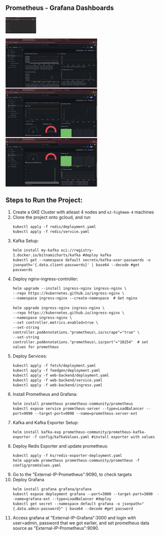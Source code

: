 ## Prometheus - Grafana Dashboards
<p float="left">
  <img src="images/Prometheus.png" width="100" />

</p>
<p float="left">
  <img src="images/grafana1.png" width="300" /> 
  <img src="images/grafana2.png" width="300" /> 
  <img src="images/grafana3.png" width="300" />
</p>


## Steps to Run the Project:

1. Create a GKE Cluster with atleast 4 nodes and `e2-highmem-4` machines
2. Clone the project onto gcloud, and run
    ```
    kubectl apply -f redis/deployment.yaml
    kubectl apply -f redis/service.yaml
    ```
3. Kafka Setup:
    ```
    helm install my-kafka oci://registry-1.docker.io/bitnamicharts/kafka #deploy kafka
    kubectl get --namespace default secrets/kafka-user-passwords -o jsonpath='{.data.client-passwords}' | base64 --decode #get passwords
    ```
4. Deploy nginx-ingress-controller:
    ```
    helm upgrade --install ingress-nginx ingress-nginx \
    --repo https://kubernetes.github.io/ingress-nginx \
    --namespace ingress-nginx --create-namespace  # Get nginx

    helm upgrade ingress-nginx ingress-nginx \
    --repo https://kubernetes.github.io/ingress-nginx \
    --namespace ingress-nginx \
    --set controller.metrics.enabled=true \
    --set-string controller.podAnnotations."prometheus\.io/scrape"="true" \
    --set-string controller.podAnnotations."prometheus\.io/port"="10254"  # set values for prometheus
    ```
4. Deploy Services:
    ```
    kubectl apply -f fetch/deployment.yaml
    kubectl apply -f feedgen/deployment.yaml
    kubectl apply -f web-backend/deployment.yaml
    kubectl apply -f web-backend/service.yaml
    kubectl apply -f web-backend/ingress.yaml
    ```
4. Install Prometheus and Grafana:
    ```
    helm install prometheus prometheus-community/prometheus
    kubectl expose service prometheus-server --type=LoadBalancer --port=9090 --target-port=9090 --name=prometheus-server-ext
    ```
5. Kafka and Kafka Exporter Setup:
    ```
    helm install kafka-exp prometheus-community/prometheus-kafka-exporter -f config/kafkaValues.yaml #install exporter with values
    ```
5. Deploy Redis Exporter and update prometheus:
    ```
    kubectl apply -f ks/redis-exporter-deployment.yaml 
    helm upgrade prometheus prometheus-community/prometheus -f config/promValues.yaml
    ``` 
6. Go to the "External-IP-Prometheus":9090, to check targets
7. Deploy Grafana
    ```
    helm install grafana grafana/grafana
    kubectl expose deployment grafana --port=3000 --target-port=3000  --name=grafana-ext --type=LoadBalancer #deploy
    kubectl get secret --namespace default grafana -o jsonpath="{.data.admin-password}" | base64 --decode #get password
    ```
8. Access grafana at "External-IP-Grafana":3000 and login with user=admin, password that we got earlier, and set prometheus data source as "External-IP-Prometheus":9090.
